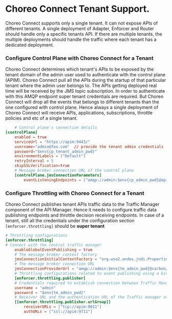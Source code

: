 # Choreo Connect Tenant Support.

Choreo Connect supports only a single tenant. It can not expose APIs of different tenants. A single deployment of
Adapter, Enforcer and Router should handle only a specific tenants API. If there are multiple tenants, the multiple deployments 
should handle the traffic where each tenant has a dedicated deployment.

### Configure Control Plane with Choreo Connect for a Tenant
Choreo Connect determines which tenant's APIs to be exposed by the tenant domain of the admin user used to authenticate with the
control plane (APIM). Choreo Connect pull all the APIs during the startup of that particular tenant where the admin user belongs to.
The APIs getting deployed real time will be received by the JMS topic subscription. In order to authenticate with this AMQP endpoint 
super tenant credentials are required. But Choreo Connect will drop all the events that belongs to different tenants than the one configured 
with control plane. Hence always a single deployment of Choreo Connect will receive APIs, applications, subscriptions, throttle policies and etc of a single
tenant.

```toml
    # Control plane's connection details
[controlPlane]
    enabled = true
    serviceUrl = "https://apim:9443/"
    username="admin@foo.com"  // provide the tenant admin credentials
    password="$env{cp_tenant_admin_pwd}"
    environmentLabels = ["Default"]
    retryInterval = 5
    skipSSLVerification=true
    # Message broker connection URL of the control plane
    [controlPlane.jmsConnectionParameters]
        eventListeningEndpoints = ["amqp://admin:$env{cp_admin_pwd}@apim:5672?retries='10'&connectdelay='30'"] // provide super tenant credentials for amqp connection
```

### Configure Throttling with Choreo Connect for a Tenant
Choreo Connect publishes tenant APIs traffic data to the Traffic Manager 
component of the API Manager. Hence it needs to configure traffic data publishing endpoints and throttle decision receiving endpoints.
In case of a tenant, still all the credentials under the configuration section `[enforcer.throttling]`
should be **super tenant**

```toml
# Throttling configurations
[enforcer.throttling]
# Connect with the central traffic manager
    enableGlobalEventPublishing = true
    # The message broker context factory
    jmsConnectionInitialContextFactory = "org.wso2.andes.jndi.PropertiesFileInitialContextFactory"
    # The message broker connection URL
    jmsConnectionProviderUrl = "amqp://admin:$env{tm_admin_pwd}@carbon/carbon?brokerlist='tcp://apim:5672'"
    # Throttling configurations related to event publishing using a binary connection
    [enforcer.throttling.publisher]
    # Credentials required to establish connection between Traffic Manager
    username = "admin"
    password = "$env{tm_admin_pwd}"
    # Receiver URL and the authentication URL of the Traffic manager node/nodes
    [[enforcer.throttling.publisher.urlGroup]]
        receiverURLs = ["tcp://apim:9611"]
        authURLs = ["ssl://apim:9711"]
```
